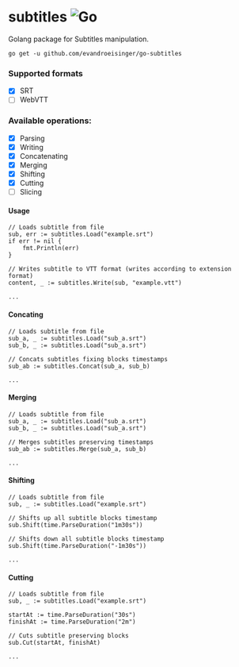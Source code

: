 # subtitles ![Go](https://github.com/evandroeisinger/subtitles/workflows/Go/badge.svg)
Golang package for Subtitles manipulation. 

```shell
go get -u github.com/evandroeisinger/go-subtitles
```

### Supported formats
- [x] SRT
- [ ] WebVTT

### Available operations:
- [x] Parsing 
- [x] Writing
- [x] Concatenating
- [x] Merging
- [x] Shifting
- [x] Cutting 
- [ ] Slicing

#### Usage
```golang
// Loads subtitle from file 
sub, err := subtitles.Load("example.srt")
if err != nil {
    fmt.Println(err)
}

// Writes subtitle to VTT format (writes according to extension format)
content, _ := subtitles.Write(sub, "example.vtt")

...
```

#### Concating
```golang
// Loads subtitle from file 
sub_a, _ := subtitles.Load("sub_a.srt")
sub_b, _ := subtitles.Load("sub_a.srt")

// Concats subtitles fixing blocks timestamps
sub_ab := subtitles.Concat(sub_a, sub_b)

...
```

#### Merging
```golang
// Loads subtitle from file 
sub_a, _ := subtitles.Load("sub_a.srt")
sub_b, _ := subtitles.Load("sub_a.srt")

// Merges subtitles preserving timestamps
sub_ab := subtitles.Merge(sub_a, sub_b)

...
```

#### Shifting
```golang
// Loads subtitle from file 
sub, _ := subtitles.Load("example.srt")

// Shifts up all subtitle blocks timestamp
sub.Shift(time.ParseDuration("1m30s"))

// Shifts down all subtitle blocks timestamp
sub.Shift(time.ParseDuration("-1m30s"))

...
```

#### Cutting
```golang
// Loads subtitle from file 
sub, _ := subtitles.Load("example.srt")

startAt := time.ParseDuration("30s")
finishAt := time.ParseDuration("2m")

// Cuts subtitle preserving blocks
sub.Cut(startAt, finishAt)

...
```
